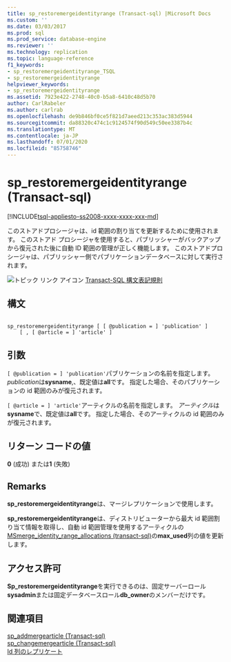 ```yaml
---
title: sp_restoremergeidentityrange (Transact-sql) |Microsoft Docs
ms.custom: ''
ms.date: 03/03/2017
ms.prod: sql
ms.prod_service: database-engine
ms.reviewer: ''
ms.technology: replication
ms.topic: language-reference
f1_keywords:
- sp_restoremergeidentityrange_TSQL
- sp_restoremergeidentityrange
helpviewer_keywords:
- sp_restoremergeidentityrange
ms.assetid: 7923e422-2748-40c0-b5a8-6410c48d5b70
author: CarlRabeler
ms.author: carlrab
ms.openlocfilehash: de9b846bf0ce5f821d7aeed213c353ac383d5944
ms.sourcegitcommit: da88320c474c1c9124574f90d549c50ee3387b4c
ms.translationtype: MT
ms.contentlocale: ja-JP
ms.lasthandoff: 07/01/2020
ms.locfileid: "85758746"
---
```

# <a name="sp_restoremergeidentityrange-transact-sql"></a>sp_restoremergeidentityrange (Transact-sql)
[!INCLUDE[tsql-appliesto-ss2008-xxxx-xxxx-xxx-md](../../includes/applies-to-version/sqlserver.md)]

  このストアドプロシージャは、id 範囲の割り当てを更新するために使用されます。 このストアド プロシージャを使用すると、パブリッシャーがバックアップから復元された後に自動 ID 範囲の管理が正しく機能します。 このストアドプロシージャは、パブリッシャー側でパブリケーションデータベースに対して実行されます。  
  
 ![トピック リンク アイコン](../../database-engine/configure-windows/media/topic-link.gif "トピック リンク アイコン") [Transact-SQL 構文表記規則](../../t-sql/language-elements/transact-sql-syntax-conventions-transact-sql.md)  
  
## <a name="syntax"></a>構文  
  
```  
  
sp_restoremergeidentityrange [ [ @publication = ] 'publication' ]  
    [ , [ @article = ] 'article' ]  
```  
  
## <a name="arguments"></a>引数  
`[ @publication = ] 'publication'`パブリケーションの名前を指定します。 *publication*は**sysname**,、既定値は**all**です。 指定した場合、そのパブリケーションの id 範囲のみが復元されます。  
  
`[ @article = ] 'article'`アーティクルの名前を指定します。 *アーティクル*は**sysname**で、既定値は**all**です。 指定した場合、そのアーティクルの id 範囲のみが復元されます。  
  
## <a name="return-code-values"></a>リターン コードの値  
 **0** (成功) または**1** (失敗)  
  
## <a name="remarks"></a>Remarks  
 **sp_restoremergeidentityrange**は、マージレプリケーションで使用します。  
  
 **sp_restoremergeidentityrange**は、ディストリビューターから最大 id 範囲割り当て情報を取得し、自動 id 範囲管理を使用するアーティクルの[MSmerge_identity_range_allocations &#40;transact-sql&#41;](../../relational-databases/system-tables/msmerge-identity-range-allocations-transact-sql.md)の**max_used**列の値を更新します。  
  
## <a name="permissions"></a>アクセス許可  
 **Sp_restoremergeidentityrange**を実行できるのは、固定サーバーロール**sysadmin**または固定データベースロール**db_owner**のメンバーだけです。  
  
## <a name="see-also"></a>関連項目  
 [sp_addmergearticle &#40;Transact-sql&#41;](../../relational-databases/system-stored-procedures/sp-addmergearticle-transact-sql.md)   
 [sp_changemergearticle &#40;Transact-sql&#41;](../../relational-databases/system-stored-procedures/sp-changemergearticle-transact-sql.md)   
 [Id 列のレプリケート](../../relational-databases/replication/publish/replicate-identity-columns.md)  
  
  
